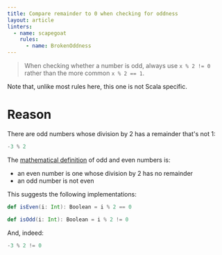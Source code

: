 ```yaml
---
title: Compare remainder to 0 when checking for oddness
layout: article
linters:
  - name: scapegoat
    rules:
      - name: BrokenOddness
---
```


> When checking whether a number is odd, always use `x % 2 != 0` rather than the more common `x % 2 == 1`.

Note that, unlike most rules here, this one is not Scala specific.

# Reason

There are odd numbers whose division by 2 has a remainder that's not 1:

```scala mdoc
-3 % 2
```

The [mathematical definition](https://en.wikipedia.org/wiki/Parity_(mathematics)) of odd and even numbers is:
* an even number is one whose division by 2 has no remainder
* an odd number is not even

This suggests the following implementations:

```scala mdoc
def isEven(i: Int): Boolean = i % 2 == 0

def isOdd(i: Int): Boolean = i % 2 != 0
```

And, indeed:

```scala mdoc
-3 % 2 != 0
```
